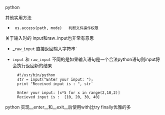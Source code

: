 python

其他实用方法

* ` os.access(path, mode)   判断文件操作权限`

关于输入时的 input和raw\_input也非常有意思

* _`raw_input`  直接返回输入字符串`

* `input`    和 `raw_input` 不同的是如果输入语句是一个合法python语句则input将会执行返回新的结果

        #!/usr/bin/python
        str = input("Enter your input: ");
        print "Received input is : ", str`

        Enter your input: [x*5 for x in range(2,10,2)]
        Recieved input is :  [10, 20, 30, 40]

python 实现__enter__和__exit__后使用with比try finally优雅的多
